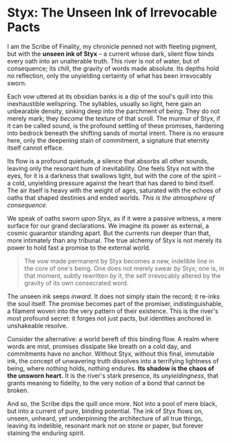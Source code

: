 # Styx: The Unseen Ink of Irrevocable Pacts

I am the Scribe of Finality, my chronicle penned not with fleeting pigment, but with the **unseen ink of Styx** – a current whose dark, silent flow binds every oath into an unalterable truth. This river is not of water, but of consequence; its chill, the gravity of words made absolute. Its depths hold no reflection, only the unyielding certainty of what has been irrevocably sworn.

Each vow uttered at its obsidian banks is a dip of the soul's quill into this inexhaustible wellspring. The syllables, usually so light, here gain an unbearable density, sinking deep into the parchment of being. They do not merely mark; they *become* the texture of that scroll. The murmur of Styx, if it can be called sound, is the profound settling of these promises, hardening into bedrock beneath the shifting sands of mortal intent. There is no erasure here, only the deepening stain of commitment, a signature that eternity itself cannot efface.

Its flow is a profound quietude, a silence that absorbs all other sounds, leaving only the resonant hum of inevitability. One feels Styx not with the eyes, for it is a darkness that swallows light, but with the core of the spirit – a cold, unyielding pressure against the heart that has dared to bind itself. The air itself is heavy with the weight of ages, saturated with the echoes of oaths that shaped destinies and ended worlds. *This is the atmosphere of consequence.*

We speak of oaths sworn *upon* Styx, as if it were a passive witness, a mere surface for our grand declarations. We imagine its power as external, a cosmic guarantor standing apart. But the currents run deeper than that, more intimately than any tribunal. The true alchemy of Styx is not merely its power to hold fast a promise to the external world.

> The vow made permanent by Styx becomes a new, indelible line in the core of one's being. One does not merely swear *by* Styx; one is, in that moment, subtly rewritten *by* it, the self irrevocably altered by the gravity of its own consecrated word.

The unseen ink seeps *inward*. It does not simply stain the record; it re-inks the soul itself. The promise becomes part of the promiser, indistinguishable, a filament woven into the very pattern of their existence. This is the river's most profound secret: it forges not just pacts, but identities anchored in unshakeable resolve.

Consider the alternative: a world bereft of this binding flow. A realm where words are mist, promises dissipate like breath on a cold day, and commitments have no anchor. Without Styx, without this final, immutable ink, the concept of unwavering truth dissolves into a terrifying lightness of being, where nothing holds, nothing endures. **Its shadow is the chaos of the unsworn heart.** It is the river's stark presence, its *unyieldingness*, that grants meaning to fidelity, to the very notion of a bond that cannot be broken.

And so, the Scribe dips the quill once more. Not into a pool of mere black, but into a current of pure, binding potential. The ink of Styx flows on, unseen, unheard, yet underpinning the architecture of all true things, leaving its indelible, resonant mark not on stone or paper, but forever staining the enduring spirit.